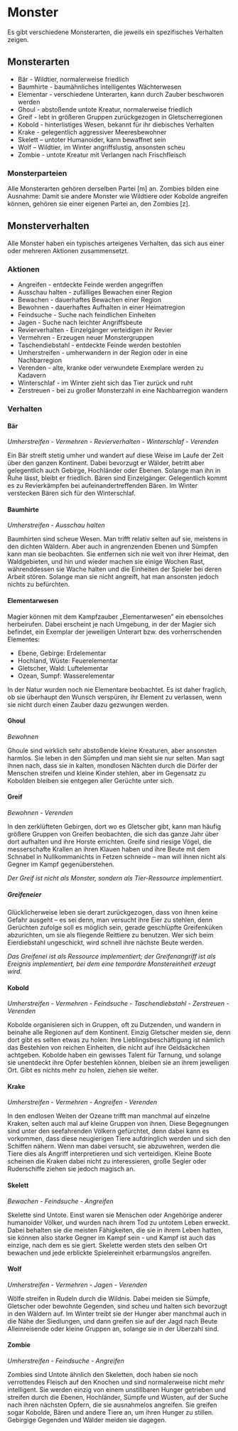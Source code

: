 # Monster

Es gibt verschiedene Monsterarten, die jeweils ein spezifisches Verhalten
zeigen.

## Monsterarten

- Bär - Wildtier, normalerweise friedlich
- Baumhirte - baumähnliches intelligentes Wächterwesen
- Elementar - verschiedene Unterarten, kann durch Zauber beschworen werden
- Ghoul - abstoßende untote Kreatur, normalerweise friedlich
- Greif - lebt in größeren Gruppen zurückgezogen in Gletscherregionen 
- Kobold - hinterlistiges Wesen, bekannt für ihr diebisches Verhalten
- Krake - gelegentlich aggressiver Meeresbewohner
- Skelett – untoter Humanoider, kann bewaffnet sein
- Wolf – Wildtier, im Winter angriffslustig, ansonsten scheu
- Zombie - untote Kreatur mit Verlangen nach Frischfleisch

### Monsterparteien

Alle Monsterarten gehören derselben Partei [m] an. Zombies bilden eine Ausnahme:
Damit sie andere Monster wie Wildtiere oder Kobolde angreifen können, gehören
sie einer eigenen Partei an, den Zombies [z].

## Monsterverhalten

Alle Monster haben ein typisches arteigenes Verhalten, das sich aus einer oder
mehreren Aktionen zusammensetzt.

### Aktionen

- Angreifen - entdeckte Feinde werden angegriffen
- Ausschau halten - zufälliges Bewachen einer Region
- Bewachen - dauerhaftes Bewachen einer Region
- Bewohnen - dauerhaftes Aufhalten in einer Heimatregion
- Feindsuche - Suche nach feindlichen Einheiten
- Jagen - Suche nach leichter Angriffsbeute
- Revierverhalten - Einzelgänger verteidigen ihr Revier
- Vermehren - Erzeugen neuer Monstergruppen
- Taschendiebstahl - entdeckte Feinde werden bestohlen
- Umherstreifen - umherwandern in der Region oder in eine Nachbarregion
- Verenden - alte, kranke oder verwundete Exemplare werden zu Kadavern
- Winterschlaf - im Winter zieht sich das Tier zurück und ruht
- Zerstreuen - bei zu großer Monsterzahl in eine Nachbarregion wandern

### Verhalten

#### Bär

_Umherstreifen - Vermehren - Revierverhalten - Winterschlaf - Verenden_

Ein Bär streift stetig umher und wandert auf diese Weise im Laufe der Zeit über
den ganzen Kontinent. Dabei bevorzugt er Wälder, betritt aber gelegentlich auch
Gebirge, Hochländer oder Ebenen. Solange man ihn in Ruhe lässt, bleibt er
friedlich. Bären sind Einzelgänger. Gelegentlich kommt es zu Revierkämpfen bei
aufeinandertreffenden Bären. Im Winter verstecken Bären sich für den
Winterschlaf.

#### Baumhirte

_Umherstreifen - Ausschau halten_

Baumhirten sind scheue Wesen. Man trifft relativ selten auf sie, meistens in den
dichten Wäldern. Aber auch in angrenzenden Ebenen und Sümpfen kann man sie
beobachten. Sie entfernen sich nie weit von ihrer Heimat, den Waldgebieten, und
hin und wieder machen sie einige Wochen Rast, währenddessen sie Wache halten und
die Einheiten der Spieler bei deren Arbeit stören. Solange man sie nicht
angreift, hat man ansonsten jedoch nichts zu befürchten.

#### Elementarwesen

Magier können mit dem Kampfzauber „Elementarwesen” ein ebensolches herbeirufen.
Dabei erscheint je nach Umgebung, in der der Magier sich befindet, ein Exemplar
der jeweiligen Unterart bzw. des vorherrschenden Elementes:

- Ebene, Gebirge: Erdelementar
- Hochland, Wüste: Feuerelementar
- Gletscher, Wald: Luftelementar
- Ozean, Sumpf: Wasserelementar

In der Natur wurden noch nie Elementare beobachtet. Es ist daher fraglich, ob
sie überhaupt den Wunsch verspüren, ihr Element zu verlassen, wenn sie nicht
durch einen Zauber dazu gezwungen werden.

#### Ghoul

_Bewohnen_

Ghoule sind wirklich sehr abstoßende kleine Kreaturen, aber ansonsten harmlos.
Sie leben in den Sümpfen und man sieht sie nur selten. Man sagt ihnen nach, dass
sie in kalten, mondlosen Nächten durch die Dörfer der Menschen streifen und
kleine Kinder stehlen, aber im Gegensatz zu Kobolden bleiben sie entgegen aller
Gerüchte unter sich.

#### Greif

_Bewohnen - Verenden_

In den zerklüfteten Gebirgen, dort wo es Gletscher gibt, kann man häufig größere
Gruppen von Greifen beobachten, die sich das ganze Jahr über dort aufhalten und
ihre Horste errichten. Greife sind riesige Vögel, die messerschafte Krallen an
ihren Klauen haben und ihre Beute mit dem Schnabel in Nullkommanichts in Fetzen
schneide – man will ihnen nicht als Gegner im Kampf gegenüberstehen.

_Der Greif ist nicht als Monster, sondern als Tier-Ressource implementiert._

##### Greifeneier

Glücklicherweise leben sie derart zurückgezogen, dass von ihnen keine Gefahr
ausgeht – es sei denn, man versucht ihre Eier zu stehlen, denn Gerüchten zufolge
soll es möglich sein, gerade geschlüpfte Greifenküken abzurichten, um sie als
fliegende Reittiere zu benutzen. Wer sich beim Eierdiebstahl ungeschickt, wird
schnell ihre nächste Beute werden.

_Das Greifenei ist als Ressource implementiert; der Greifenangriff ist als
Ereignis implementiert, bei dem eine temporäre Monstereinheit erzeugt wird._

#### Kobold

_Umherstreifen - Vermehren - Feindsuche - Taschendiebstahl - Zerstreuen - Verenden_

Kobolde organisieren sich in Gruppen, oft zu Dutzenden, und wandern in beinahe
alle Regionen auf dem Kontinent. Einzig Gletscher meiden sie, denn dort gibt es
selten etwas zu holen: Ihre Lieblingsbeschäftigung ist nämlich das Bestehlen von
reichen Einheiten, die nicht auf ihre Geldsäckchen achtgeben. Kobolde haben ein
gewisses Talent für Tarnung, und solange sie unentdeckt ihre Opfer bestehlen
können, bleiben sie an ihrem jeweiligen Ort. Gibt es nichts mehr zu holen,
ziehen sie weiter.

#### Krake

_Umherstreifen - Vermehren - Angreifen - Verenden_

In den endlosen Weiten der Ozeane trifft man manchmal auf einzelne Kraken,
selten auch mal auf kleine Gruppen von ihnen. Diese Begegnungen sind unter den
seefahrenden Völkern gefürchtet, denn dabei kann es vorkommen, dass diese
neugierigen Tiere aufdringlich werden und sich den Schiffen nähern. Wenn man
dabei versucht, sie abzuwehren, werden die Tiere dies als Angriff interpretieren
und sich verteidigen. Kleine Boote scheinen die Kraken dabei nicht zu
interessieren, große Segler oder Ruderschiffe ziehen sie jedoch magisch an.

#### Skelett

_Bewachen - Feindsuche - Angreifen_

Skelette sind Untote. Einst waren sie Menschen oder Angehörige anderer
humanoider Völker, und wurden nach ihrem Tod zu untotem Leben erweckt. Dabei
behalten sie die meisten Fähigkeiten, die sie in ihrem Leben hatten, sie können
also starke Gegner im Kampf sein - und Kampf ist auch das einzige, nach dem es
sie giert. Skelette werden stets den selben Ort bewachen und jede erblickte
Spielereinheit erbarmungslos angreifen.

#### Wolf

_Umherstreifen - Vermehren - Jagen - Verenden_

Wölfe streifen in Rudeln durch die Wildnis. Dabei meiden sie Sümpfe, Gletscher
oder bewohnte Gegenden, sind scheu und halten sich bevorzugt in den Wäldern auf.
Im Winter treibt sie der Hunger aber manchmal auch in die Nähe der Siedlungen,
und dann greifen sie auf der Jagd nach Beute Alleinreisende oder kleine Gruppen
an, solange sie in der Überzahl sind.

#### Zombie

_Umherstreifen - Feindsuche - Angreifen_

Zombies sind Untote ähnlich den Skeletten, doch haben sie noch verrottendes
Fleisch auf den Knochen und sind normalerweise nicht mehr intelligent. Sie
werden einzig von einem unstillbaren Hunger getrieben und streifen durch die
Ebenen, Hochländer, Sümpfe und Wüsten, auf der Suche nach ihren nächsten Opfern,
die sie ausnahmelos angreifen. Sie greifen sogar Kobolde, Bären und andere Tiere
an, um ihren Hunger zu stillen. Gebirgige Gegenden und Wälder meiden sie
dagegen.
